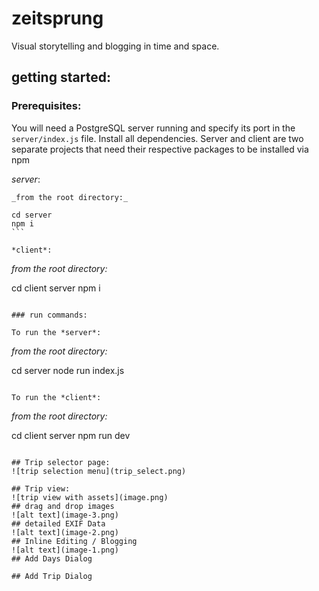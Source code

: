 # zeitsprung
Visual storytelling and blogging in time and space.

## getting started:

### Prerequisites:
You will need a PostgreSQL server running and specify its port in the `server/index.js` file.
Install all dependencies. Server and client are two separate projects that need their respective packages to be installed via npm 

*server*:
````
_from the root directory:_

cd server
npm i
```

*client*:
````
_from the root directory:_

cd client server
npm i
```

### run commands:

To run the *server*:
````
_from the root directory:_

cd server
node run index.js
```

To run the *client*:
````
_from the root directory:_

cd client server
npm run dev
```

## Trip selector page:
![trip selection menu](trip_select.png)

## Trip view:
![trip view with assets](image.png)
## drag and drop images
![alt text](image-3.png)
## detailed EXIF Data
![alt text](image-2.png)
## Inline Editing / Blogging
![alt text](image-1.png)
## Add Days Dialog

## Add Trip Dialog
